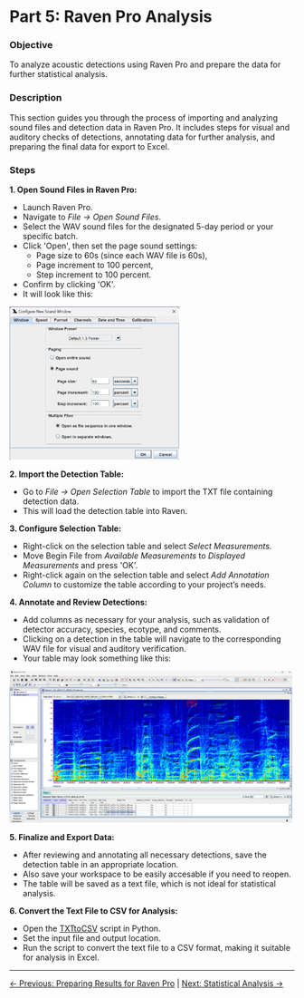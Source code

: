 # Part 5: Raven Pro Analysis

### Objective
To analyze acoustic detections using Raven Pro and prepare the data for further statistical analysis.

### Description
This section guides you through the process of importing and analyzing sound files and detection data in Raven Pro. It includes steps for visual and auditory checks of detections, annotating data for further analysis, and preparing the final data for export to Excel.

### Steps
**1. Open Sound Files in Raven Pro:**
- Launch Raven Pro.
- Navigate to *File -> Open Sound Files.*
- Select the WAV sound files for the designated 5-day period or your specific batch.
- Click 'Open', then set the page sound settings:
  - Page size to 60s (since each WAV file is 60s),
  - Page increment to 100 percent,
  - Step increment to 100 percent.
- Confirm by clicking 'OK'.
- It will look like this:

<img src="../assets/5-RavenProAnalysis/Raven1.png" width="300">

**2. Import the Detection Table:**
- Go to *File -> Open Selection Table* to import the TXT file containing detection data.
- This will load the detection table into Raven.

**3. Configure Selection Table:**
- Right-click on the selection table and select *Select Measurements.*
- Move Begin File from *Available Measurements* to *Displayed Measurements* and press 'OK'.
- Right-click again on the selection table and select *Add Annotation Column* to customize the table according to your project’s needs.

**4. Annotate and Review Detections:**
- Add columns as necessary for your analysis, such as validation of detector accuracy, species, ecotype, and comments.
- Clicking on a detection in the table will navigate to the corresponding WAV file for visual and auditory verification.
- Your table may look something like this:

<img src="../assets/5-RavenProAnalysis/Raven2.png" width="500">

**5. Finalize and Export Data:**
- After reviewing and annotating all necessary detections, save the detection table in an appropriate location.
- Also save your workspace to be easily accesable if you need to reopen.
- The table will be saved as a text file, which is not ideal for statistical analysis.

**6. Convert the Text File to CSV for Analysis:**
- Open the [TXTtoCSV](../TXTtoCSV.py) script in Python.
- Set the input file and output location.
- Run the script to convert the text file to a CSV format, making it suitable for analysis in Excel.

---

[← Previous: Preparing Results for Raven Pro](4-PreparingResultsForRavenPro.md) | [Next: Statistical Analysis →](6-StatisticalAnalysis.md) 